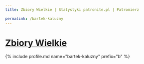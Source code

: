 ```yaml
---
title: Zbiory Wielkie | Statystyki patronite.pl | Patromierz

permalink: /bartek-kaluzny
---
```


# [Zbiory Wielkie](https://patronite.pl/bartek-kaluzny)

{% include profile.md name="bartek-kaluzny" prefix="b" %}
